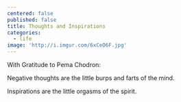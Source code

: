 ```yaml
---
centered: false
published: false
title: Thoughts and Inspirations
categories:
  - life
image: 'http://i.imgur.com/6xCeO6F.jpg'
---
```

With Gratitude to Pema Chodron:

Negative thoughts
are the little burps and farts
of the mind.

Inspirations
are the little orgasms
of the spirit.

